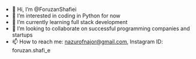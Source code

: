 - 👋 Hi, I’m @ForuzanShafiei
- 👀 I’m interested in coding in Python for now
- 🌱 I’m currently learning full stack development 
- 💞️ I’m looking to collaborate on successful programming companies and startups
- 📫 How to reach me: nazurofnajor@gmail.com, Instagram ID: foruzan.shafi_e
<!---
ForuzanShafiei/ForuzanShafiei is a ✨ special ✨ repository because its `README.md` (this file) appears on your GitHub profile.
You can click the Preview link to take a look at your changes.
--->
